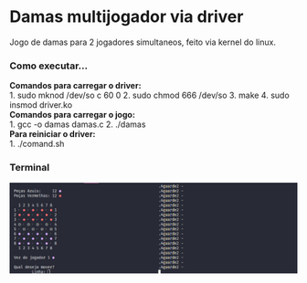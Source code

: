 # Damas multijogador via driver

Jogo de damas para 2 jogadores simultaneos, feito via kernel do linux. </br>

<h3>Como executar...</h3>
<strong>Comandos para carregar o driver:</strong> </br>
1. sudo mknod /dev/so c 60 0
2. sudo chmod 666 /dev/so
3. make
4. sudo insmod driver.ko
</br>
<strong>Comandos para carregar o jogo:</strong> </br>
1. gcc -o damas damas.c
2. ./damas
</br>
<strong>Para reiniciar o driver:</strong> </br>
1. ./comand.sh
</br>

<h3>Terminal</h3>

<img src="assets/damasp3.png">



